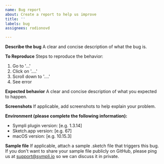 ```yaml
---
name: Bug report
about: Create a report to help us improve
title: ''
labels: bug
assignees: rodionovd

---
```


**Describe the bug**
A clear and concise description of what the bug is.

**To Reproduce**
Steps to reproduce the behavior:
1. Go to '...'
2. Click on '....'
3. Scroll down to '....'
4. See error

**Expected behavior**
A clear and concise description of what you expected to happen.

**Screenshots**
If applicable, add screenshots to help explain your problem.

**Environment (please complete the following information):**
 - Sympli plugin version: [e.g. 1.3.14]
 - Sketch.app version: [e.g. 67]
 - macOS version: [e.g. 10.15.3]

**Sample file**
If applicable, attach a sample .sketch file that triggers this bug. If you don't want to share your sample file publicly on GitHub, please ping us at support@sympli.io so we can discuss it in private.
